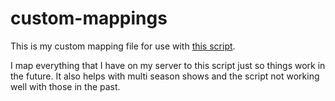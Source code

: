 # custom-mappings
This is my custom mapping file for use with [this script](https://github.com/RickDB/PlexAniSync).

I map everything that I have on my server to this script just so things work in the future. It also helps with multi season shows and the script not working well with those in the past.
